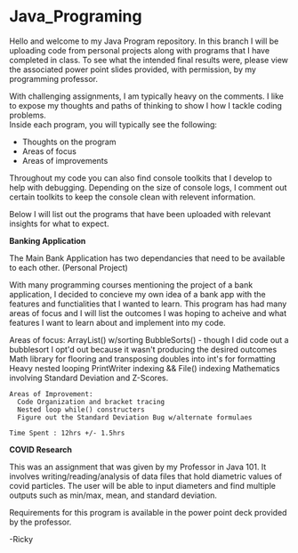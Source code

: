 # Java_Programing

Hello and welcome to my Java Program repository.  In this branch I will be uploading code from personal projects along with 
programs that I have completed in class.  To see what the intended final results were, please view the associated power point
slides provided, with permission, by my programming professor.

With challenging assignments, I am typically heavy on the comments.  I like to expose my thoughts and paths of thinking to show I how I tackle coding problems.  
Inside each program, you will typically see the following:
<ul>
  <li>Thoughts on the program</li>
  <li>Areas of focus</li>
  <li>Areas of improvements</li>
  </ul>

Throughout my code you can also find console toolkits that I develop to help with debugging.  Depending on the size of console logs, I comment out certain toolkits
to keep the console clean with relevent information.

Below I will list out the programs that have been uploaded with relevant insights for what to expect.


<b>Banking Application</b>

The Main Bank Application has two dependancies that need to be available to each other.
(Personal Project)

With many programming courses mentioning the project of a bank application, I decided to concieve my own idea of a bank app with the features and functialities that I wanted to learn.  This program has had many areas of focus and I will list the outcomes I was hoping to acheive and what features I want to learn about and implement into my code.  

  Areas of focus:
      ArrayList() w/sorting
      BubbleSorts() - though I did code out a bubblesort  I opt'd out  because it wasn't producing the desired outcomes
      Math library for flooring and transposing doubles into int's for formatting
      Heavy nested looping
      PrintWriter indexing && File() indexing
      Mathematics involving Standard Deviation and Z-Scores.

    Areas of Improvement:
      Code Organization and bracket tracing
      Nested loop while() constructers
      Figure out the Standard Deviation Bug w/alternate formulaes

    Time Spent : 12hrs +/- 1.5hrs



<b>COVID Research</b>

This was an assignment that was given by my Professor in Java 101.  It involves writing/reading/analysis of data files that hold diametric values of covid particles.  The user will be able to input diameters and find multiple outputs such as min/max, mean, and standard deviation.  

Requirements for this program is available in the power point deck provided by the professor.

-Ricky
